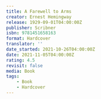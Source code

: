 ```yaml
---
title: A Farewell to Arms
creator: Ernest Hemingway
release: 1929-09-01T04:00:00Z
publisher: Scribner
isbn: 9781451658163
format: Hardcover
translator: ''
date_started: 2021-10-26T04:00:00Z
date: 2021-11-05T04:00:00Z
rating: 4.5
revisit: false
media: Book
tags:
    - Book
    - Hardcover
---
```


